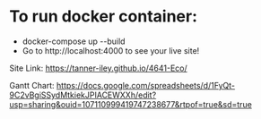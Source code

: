 # To run docker container:

- docker-compose up --build
- Go to http://localhost:4000 to see your live site!


Site Link: https://tanner-iley.github.io/4641-Eco/

Gantt Chart: https://docs.google.com/spreadsheets/d/1FyQt-9C2vBgiSSydMtkiekJPIACEWXXh/edit?usp=sharing&ouid=107110999419747238677&rtpof=true&sd=true
